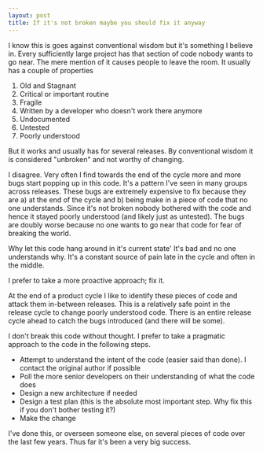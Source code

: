 ```yaml
---
layout: post
title: If it's not broken maybe you should fix it anyway
---
```

I know this is goes against conventional wisdom but it's something I believe in. Every sufficiently large project has that section of code nobody wants to go near. The mere mention of it causes people to leave the room. It usually has a couple of properties

  1. Old and Stagnant 
  2. Critical or important routine 
  3. Fragile 
  4. Written by a developer who doesn't work there anymore 
  5. Undocumented 
  6. Untested 
  7. Poorly understood 

But it works and usually has for several releases. By conventional wisdom it is considered "unbroken" and not worthy of changing.

I disagree. Very often I find towards the end of the cycle more and more bugs start popping up in this code. It's a pattern I've seen in many groups across releases. These bugs are extremely expensive to fix because they are a) at the end of the cycle and b) being make in a piece of code that no one understands. Since it's not broken nobody bothered with the code and hence it stayed poorly understood (and likely just as untested). The bugs are doubly worse because no one wants to go near that code for fear of breaking the world.

Why let this code hang around in it's current state' It's bad and no one understands why. It's a constant source of pain late in the cycle and often in the middle.

I prefer to take a more proactive approach; fix it.

At the end of a product cycle I like to identify these pieces of code and attack them in-between releases. This is a relatively safe point in the release cycle to change poorly understood code. There is an entire release cycle ahead to catch the bugs introduced (and there will be some).  

I don't break this code without thought. I prefer to take a pragmatic approach to the code in the following steps.

  * Attempt to understand the intent of the code (easier said than done). I contact the original author if possible 
  * Poll the more senior developers on their understanding of what the code does 
  * Design a new architecture if needed 
  * Design a test plan (this is the absolute most important step. Why fix this if you don't bother testing it?) 
  * Make the change 

I've done this, or overseen someone else, on several pieces of code over the last few years. Thus far it's been a very big success.

